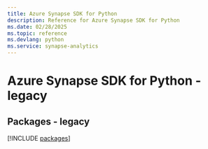 ```yaml
---
title: Azure Synapse SDK for Python
description: Reference for Azure Synapse SDK for Python
ms.date: 02/28/2025
ms.topic: reference
ms.devlang: python
ms.service: synapse-analytics
---
```

# Azure Synapse SDK for Python - legacy
## Packages - legacy
[!INCLUDE [packages](synapse-index.md)]